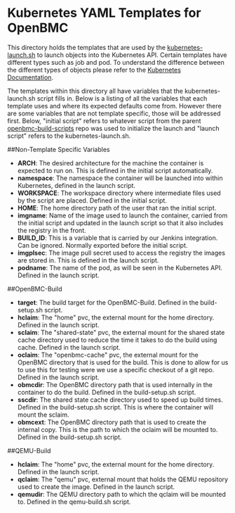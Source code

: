 Kubernetes YAML Templates for OpenBMC
=====================================

This directory holds the templates that are used by the [kubernetes-launch.sh](https://github.com/openbmc/openbmc-build-scripts/tree/master/kubernetes/kubernetes-launch.sh)
to launch objects into the Kubernetes API. Certain templates have different types such as job and
pod. To understand the difference between the different types of objects please refer to the
[Kubernetes Documentation](https://kubernetes.io/docs/concepts/).

The templates within this directory all have variables that the kubernetes-launch.sh script fills
in. Below is a listing of all the variables that each template uses and where its expected defaults
come from. However there are some variables that are not template specific, those will be addressed
first. Below, "initial script" refers to whatever script from the parent [openbmc-build-scripts](https://github.com/openbmc/openbmc-build-scripts)
repo was used to initialize the launch and "launch script" refers to the kubernetes-launch.sh.

##Non-Template Specific Variables
- **ARCH**: The desired architecture for the machine the container is expected to run on. This is
  defined in the initial script automatically.
- **namespace**: The namespace the container will be launched into within Kubernetes, defined in the
  launch script.
- **WORKSPACE**: The workspace directory where intermediate files used by the script are placed.
  Defined in the initial script.
- **HOME**: The home directory path of the user that ran the initial script.
- **imgname**: Name of the image used to launch the container, carried from the initial script and
  updated in the launch script so that it also includes the registry in the front.
- **BUILD\_ID**: This is a variable that is carried by our Jenkins integration. Can be ignored.
  Normally exported before the initial script.
- **imgplsec**: The image pull secret used to access the registry the images are stored in. This is
  defined in the launch script.
- **podname**: The name of the pod, as will be seen in the Kubernetes API. Defined in the launch
  script.

##OpenBMC-Build
- **target**: The build target for the OpenBMC-Build. Defined in the build-setup.sh script.
- **hclaim**: The "home" pvc, the external mount for the home directory. Defined in the launch
  script.
- **sclaim**: The "shared-state" pvc, the external mount for the shared state cache directory used
  to reduce the time it takes to do the build using cache. Defined in the launch script.
- **oclaim**: The "openbmc-cache" pvc, the external mount for the OpenBMC directory that is used for
  the build. This is done to allow for us to use this for testing were we use a specific checkout of
  a git repo. Defined in the launch script.
- **obmcdir**: The OpenBMC directory path that is used internally in the container to do the build.
  Defined in the build-setup.sh script.
- **sscdir**: The shared state cache directory used to speed up build times. Defined in the
  build-setup.sh script. This is where the container will mount the sclaim.
- **obmcext**: The OpenBMC directory path that is used to create the internal copy. This is the path
  to which the oclaim will be mounted to. Defined in the build-setup.sh script.

##QEMU-Build
- **hclaim**: The "home" pvc, the external mount for the home directory. Defined in the launch
  script.
- **qclaim**: The "qemu" pvc, external mount that holds the QEMU repository used to create the
  image. Defined in the launch script.
- **qemudir**: The QEMU directory path to which the qclaim will be mounted to. Defined in the
  qemu-build.sh script.
